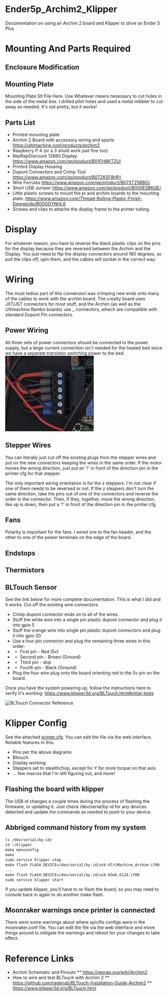 # Ender5p_Archim2_Klipper
Documentation on using an Archim 2 board and Klipper to drive an Ender 5 Plus

# Mounting And Parts Required
## Enclosure Modification

## Mounting Plate
Mounting Plate Stl File Here.
Use Whatever means nesessary to cut holes in the side of the metal box.  I drilled pilot holes and used a metal mibbler to cut away as needed.  It's not pretty, but it works!

## Parts List
* Printed mounting plate
* Archim 2 Board with accessory wiring and sparts https://ultimachine.com/products/archim2
* Raspberry P 4 (or a 3 shuld work just fine too)
* RepRapDiscount 12860 Display https://www.amazon.com/gp/product/B01FH8KTZU/
* Printed Display Housing
* Dupont Connectors and Crimp Tool https://www.amazon.com/gp/product/B07ZK5F8HP/
* Wire Ferrules https://www.amazon.com/gp/product/B073TZ5BBG/
* Short USB Jumper https://www.amazon.com/gp/product/B000E5BKQE/
* Little plastic screws to mount the pi and archim boards to the mounting plate.  https://www.amazon.com/Thread-Rolling-Plastic-Finish-Degree/dp/B00GDYNHL6
* Screws and clips to attache the display frame to the printer tubing.

# Display
For whatever reason, you have to reverse the black plastic clips on the pins for the display because they are reversed between the Archim and the Display.  You just need to flip the display connectors around 180 degrees, so pull the clips off, spin them, and the cables will socket in the correct way.

# Wiring
The most tedius part of this conversion was crimping new ends onto many of the cables to work with the archim board.  The crealty board uses JXT/JST connectors for most stuff, and the Archim (as well as the Ultimachine Rambo boards) use _ connectors, whech are compatible with standard Dupont Pin connectors.

## Power Wiring
All three sets of power connectors should be connected to the power supply, but a large current connection isn't needed for the heated bed since we have a separate transistor switching power to the bed.  
![Power Connector](./images/power_tripple_jumper.png)  
  
## Stepper Wires
You can literally just cut off the existing plugs from the stepper wires and put on the new connectors keeping the wires in the same order.  If the motor moves the wrong direction, just put an '!' in front of the direction pin in the printer.cfg for that stepper.  
  
The only important wiring orientation is for the z steppers.  I'm not clear if one of them needs to be reversed or not.  If the z steppers don't turn the same direction, take the pins out of one of the connectors and reverse the order in the connector.  Then, if they, together, move the wrong direction, like up is down, then put a '!' in front of the direction pin in the printer.cfg.   
  
## Fans
Polarity is important for the fans.  I wired one to the fan header, and the other to one of the power terminals on the edge of the board.

## Endstops

## Thermistors

## BLTouch Sensor
See the link below for more complete documentation.  This is what I did and it works.  Cut off the existing wire connectors.

* Crimp dupont connector ends on to all of the wires.
* Stuff the white wire into a single pin plastic dupont connector and plug it into gpio 5
* Stuff the orange wire into single pin plastic dupont connectors and plug it into gpio 20
* Use a four pin connector and plug the remaining three wires in this order:
* * First pin - Red (5v)
* * Second pin - Brown (Ground)
* * Third pin - skip
* * Fourth pin - Black (Ground)
* Plug the four wire plug onto the board orienting red to the 5v pin on the board.
  
Once you have the system powering up, follow the instructions here to verify it's working: https://www.klipper3d.org/BLTouch.html#initial-tests  
  
![BLTouch Connector Reference](./bltouch_reference.png)  
  
# Klipper Config
See the attached [printer.cfg](./printer.cfg).  You can edit the file via the web interface.  Notable features in this:
* Pins per the above diagrams
* Bltouch
* Display working
* Steppers set to stealthchop, except for Y for more torque on that axis.
* ... few macros that I'm still figuring out, and more!
  
## Flashing the board with klipper
The USB id changes a couple times during the process of flashing the firmware, or updating it.  Just check /dev/serial/by-id for any devices detected and update the commands as needed to point to your device.  
  
## Abbriged command history from my system
```
ls /dev/serial/by-id/
cd ~/klipper
make menuconfig
make
sudo service klipper stop
make flash FLASH_DEVICE=/dev/serial/by-id/usb-UltiMachine_Archim-if00
...
make flash FLASH_DEVICE=/dev/serial/by-id/usb-03eb_6124-if00
sudo service klipper start
```
If you update klipper, you'll have to re-flash the board, so you may need to console back in again to do another make flash.  
  
## Moonraker warnings once printer is connected
There were some warnings about where spicifis configs were in the moonraker.conf file.  You can edit the file via the web interface and move things around to mitigate the warnings and reboot for your changes to take effect.


# Reference Links
* Archim Schematic and Pinouts
** https://reprap.org/wiki/Archim2
* How to wire and test BLTouch with Archim 2
** https://github.com/radensb/BLTouch-Installation-Guide-Archim2
** https://www.klipper3d.org/BLTouch.html
